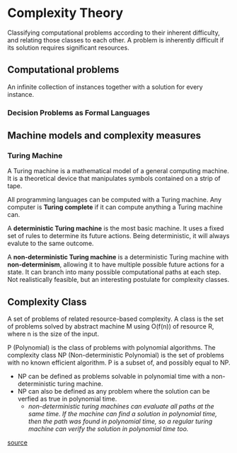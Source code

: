 # Complexity Theory
Classifying computational problems according to their inherent difficulty, and relating those classes to each other. A problem is inherently difficult if its solution requires significant resources. 

## Computational problems
An infinite collection of instances together with a solution for every instance. 
### Decision Problems as Formal Languages

## Machine models and complexity measures
### Turing Machine
A Turing machine is a mathematical model of a general computing machine. It is a theoretical device that manipulates symbols contained on a strip of tape. 

All programming languages can be computed with a Turing machine. Any computer is **Turing complete** if it can compute anything a Turing machine can. 

A **deterministic Turing machine** is the most basic machine. It uses a fixed set of rules to determine its future actions. Being deterministic, it will always evalute to the same outcome.

A **non-deterministic Turing machine** is a deterministic Turing machine with **non-determinism**, allowing it to have multiple possible future actions for a state. It can branch into many possible computational paths at each step. Not realistically feasible, but an interesting postulate for complexity classes.

## Complexity Class
A set of problems of related resource-based complexity. A class is the set of problems solved by abstract machine M using O(f(n)) of resource R, where n is the size of the input.

P (Polynomial) is the class of problems with polynomial algorithms. The complexity class NP (Non-deterministic Polynomial) is the set of problems with no known efficient algorithm. P is a subset of, and possibly equal to NP. 
- NP can be defined as problems solvable in polynomial time with a non-deterministic turing machine. 
- NP can also be defined as any problem where the solution can be verfied as true in polynomial time.
  - *non-deterministic turing machines can evaluate all paths at the same time. If the machine can find a solution in polynomial time, then the path was found in polynomial time, so a regular turing machine can verify the solution in polynomial time too.*

[source](https://en.wikipedia.org/wiki/Computational_complexity_theory#P_versus_NP_problem)

